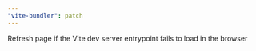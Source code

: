 ```yaml
---
"vite-bundler": patch
---
```


Refresh page if the Vite dev server entrypoint fails to load in the browser
